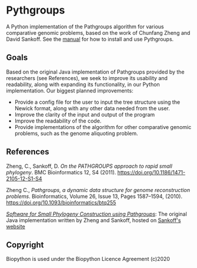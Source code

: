 # Pythgroups
A Python implementation of the Pathgroups algorithm for various comparative genomic problems, based on the work of Chunfang Zheng and David Sankoff. See the [manual](./manual.md) for how to install and use Pythgroups.

## Goals
Based on the original Java implementation of Pathgroups provided by the researchers (see References), we seek to improve its usability and readability, along with expanding its functionality, in our Python implementation. Our biggest planned improvements:
- Provide a config file for the user to input the tree structure using the Newick format, along with any other data needed from the user.
- Improve the clarity of the input and output of the program
- Improve the readability of the code.
- Provide implementations of the algorithm for other comparative genomic problems, such as the genome aliquoting problem.

## References
Zheng, C., Sankoff, D. *On the PATHGROUPS approach to rapid small phylogeny*. BMC Bioinformatics 12, S4 (2011). https://doi.org/10.1186/1471-2105-12-S1-S4 

Zheng C., *Pathgroups, a dynamic data structure for genome reconstruction problems*. Bioinformatics, Volume 26, Issue 13, Pages 1587–1594, (2010). https://doi.org/10.1093/bioinformatics/btq255

*[Software for Small Phylogeny Construction using Pathgroups](http://216.48.92.133/Softwares/smallPhylogeny/smallPhylogeny.html)*: The original Java implementation written by Zheng and Sankoff, hosted on [Sankoff's website](http://216.48.92.133)

## Copyright
Biopython is used under the Biopython Licence Agreement (c)2020
